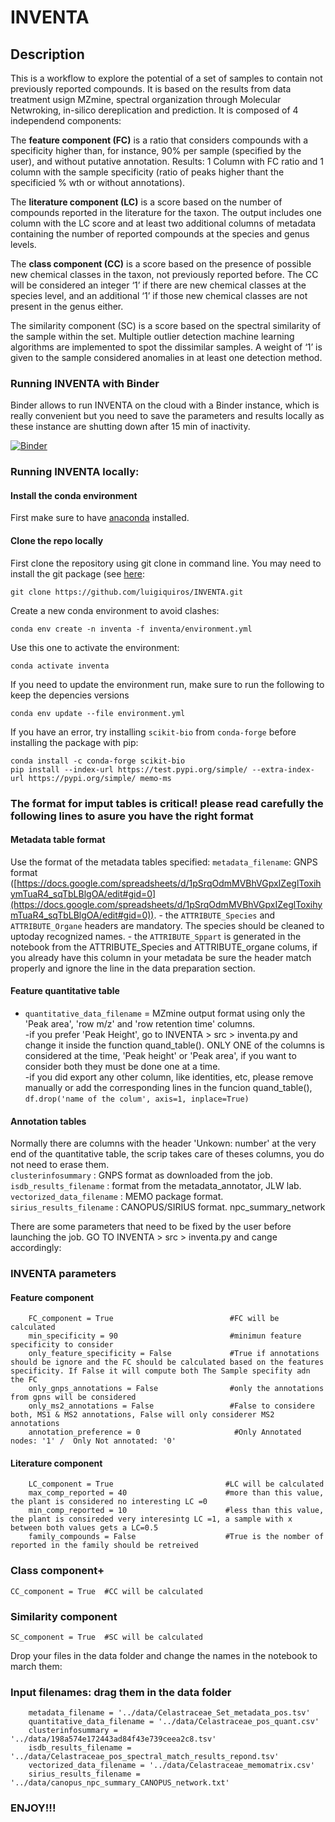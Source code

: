 # INVENTA


## Description 

This is a workflow to explore the potential of a set of samples to contain not previously reported compounds. It is based on the results from data treatment usign MZmine, spectral organization through Molecular Netwroking, in-silico dereplication and prediction. 
It is composed of 4 independend components: 

The **feature component (FC)** is a ratio that considers compounds with a specificity higher than, for instance, 90% per sample (specified by the user), and without putative annotation. Results: 1 Column with  FC ratio and 1 column with the sample specificity (ratio of peaks higher thant the specificied % wth or without annotations).

The **literature component (LC)** is a score based on the number of compounds reported in the literature for the taxon. The output includes one column with the LC score and at least two additional columns of metadata containing the number of reported compounds at the species and genus levels. 

The **class component (CC)** is a score based on the presence of possible new chemical classes in the taxon, not previously reported before. The CC will be considered an integer ‘1’ if there are new chemical classes at the species level, and an additional ‘1’ if those new chemical classes are not present in the genus either.

The similarity component (SC) is a score based on the spectral similarity of the sample within the set. Multiple outlier detection machine learning algorithms are implemented to spot the dissimilar samples. A weight of ‘1’ is given to the sample considered anomalies in at least one detection method.

### Running INVENTA with Binder

Binder allows to run INVENTA on the cloud with a Binder instance, which is really convenient but you need to save the parameters and results locally as these instance are shutting down after 15 min of inactivity.

[![Binder](https://mybinder.org/badge_logo.svg)](https://mybinder.org/v2/gh/luigiquiros/INVENTA/main?labpath=notebooks%2FINVENTA_v7.ipynb)


### Running INVENTA locally:

#### Install the conda environment

First make sure to have [anaconda](https://www.anaconda.com/products/individual) installed.

#### Clone the repo locally
First clone the repository using git clone in command line. You may need to install the git package (see [here](https://www.atlassian.com/git/tutorials/install-git):
```
git clone https://github.com/luigiquiros/INVENTA.git
```

Create a new conda environment to avoid clashes:
```
conda env create -n inventa -f inventa/environment.yml
```
Use this one to activate the environment: 
```
conda activate inventa
```

If you need to update the environment run, make sure to run the following to keep the depencies versions
```
conda env update --file environment.yml
```

If you have an error, try installing `scikit-bio` from `conda-forge` before installing the package with pip:
```
conda install -c conda-forge scikit-bio
pip install --index-url https://test.pypi.org/simple/ --extra-index-url https://pypi.org/simple/ memo-ms
```



### The format for imput tables is critical! please read carefully the following lines to asure you have the right format
#### Metadata table format
Use the format of the metadata tables specified:
    `metadata_filename`: GNPS format ([https://docs.google.com/spreadsheets/d/1pSrqOdmMVBhVGpxIZeglToxihymTuaR4_sqTbLBlgOA/edit#gid=0](https://docs.google.com/spreadsheets/d/1pSrqOdmMVBhVGpxIZeglToxihymTuaR4_sqTbLBlgOA/edit#gid=0)).
    - the `ATTRIBUTE_Species` and `ATTRIBUTE_Organe` headers are mandatory. The species should be cleaned to uptoday recognized names.
    - the `ATTRIBUTE_Sppart` is generated in the notebook from the ATTRIBUTE_Species and ATTRIBUTE_organe colums, if you already have this column in your metadata be sure the header match properly and ignore the line in the data preparation section. 

#### Feature quantitative table
  - `quantitative_data_filename` = MZmine output format using only the 'Peak area', 'row m/z' and 'row retention time' columns.  
-if you prefer 'Peak Height', go to INVENTA > src > inventa.py and change it inside the function quand_table(). ONLY ONE of the columns is considered at the time, 'Peak height' or 'Peak area', if you want to consider both they must be done one at a time.  
-if you did export any other column, like identities, etc,  please remove manually or add the corresponding lines in the funcion quand_table(), `df.drop('name of the colum', axis=1, inplace=True)`  

#### Annotation tables 
Normally there are columns with the header 'Unkown: number' at the very end of the quantitative table, the scrip takes care of theses columns, you do not need to erase them.  
    `clusterinfosummary` : GNPS format as downloaded from the job.
    `isdb_results_filename` : format from the metadata_annotator, JLW lab.
    `vectorized_data_filename` : MEMO package format.
    `sirius_results_filename` : CANOPUS/SIRIUS format. npc_summary_network

There are some parameters that need to be fixed by the user before launching the job. 
GO TO INVENTA > src > inventa.py and cange accordingly: 

### INVENTA parameters

#### Feature component

        FC_component = True                          #FC will be calculated
        min_specificity = 90                         #minimun feature specificity to consider
        only_feature_specificity = False             #True if annotations should be ignore and the FC should be calculated based on the features specificity. If False it will compute both The Sample specifity adn the FC
        only_gnps_annotations = False                #only the annotations from gpns will be considered 
        only_ms2_annotations = False                 #False to considere both, MS1 & MS2 annotations, False will only considerer MS2 annotations
        annotation_preference = 0                     #Only Annotated nodes: '1' /  Only Not annotated: '0'

#### Literature component 

        LC_component = True                         #LC will be calculated
        max_comp_reported = 40                      #more than this value, the plant is considered no interesting LC =0
        min_comp_reported = 10                      #less than this value, the plant is consireded very interesintg LC =1, a sample with x between both values gets a LC=0.5
        family_compounds = False                    #True is the nomber of reported in the family should be retreived

### Class component+
`CC_component = True  #CC will be calculated`

### Similarity component
`SC_component = True  #SC will be calculated`

Drop your files in the data folder and change the names in the notebook to march them: 

### Input filenames: drag them in the data folder
```
    metadata_filename = '../data/Celastraceae_Set_metadata_pos.tsv'
    quantitative_data_filename = '../data/Celastraceae_pos_quant.csv'
    clusterinfosummary = '../data/198a574e172443ad84f43e739ceea2c8.tsv'
    isdb_results_filename = '../data/Celastraceae_pos_spectral_match_results_repond.tsv'
    vectorized_data_filename = '../data/Celastraceae_memomatrix.csv'
    sirius_results_filename = '../data/canopus_npc_summary_CANOPUS_network.txt'
```
### ENJOY!!! 
